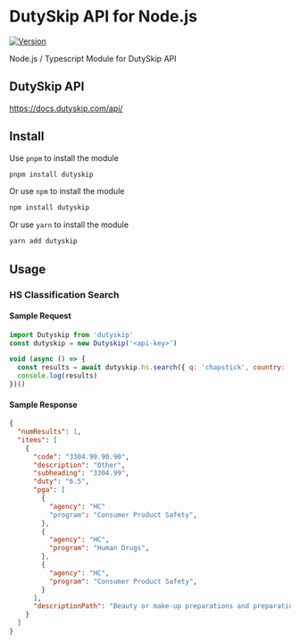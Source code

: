 # DutySkip API for Node.js
[![Version](https://img.shields.io/npm/v/dutyskip.svg)](https://www.npmjs.org/package/dutyskip)

Node.js / Typescript Module for DutySkip API

## DutySkip API
https://docs.dutyskip.com/api/

## Install
Use `pnpm` to install the module
```bash
pnpm install dutyskip
```
Or use `npm` to install the module
```bash
npm install dutyskip
```
Or use `yarn` to install the module
```bash
yarn add dutyskip
```

## Usage
### HS Classification Search
#### Sample Request
```javascript
import Dutyskip from 'dutyskip'
const dutyskip = new Dutyskip('<api-key>')

void (async () => {
  const results = await dutyskip.hs.search({ q: 'chapstick', country: 'canada' })
  console.log(results)
})()
```
#### Sample Response
```json
{
  "numResults": 1,
  "items": [
    {
      "code": "3304.99.90.90",
      "description": "Other",
      "subheading": "3304.99",
      "duty": "6.5",
      "pga": [
        {
          "agency": "HC"
          "program": "Consumer Product Safety",
        },
        {
          "agency": "HC",
          "program": "Human Drugs",
        },
        {
          "agency": "HC",
          "program": "Consumer Product Safety",
        }
      ],
      "descriptionPath": "Beauty or make-up preparations and preparations for the care of the skin (other than medicaments), including sunscreen or sun tan preparations; manicure or pedicure preparations. > Other: > Other > Other > Other"
    }
  ]
}
```
